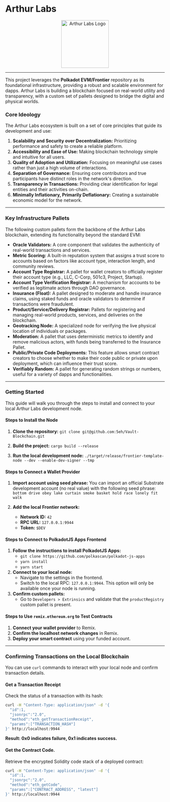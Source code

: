 # Arthur Labs

<p align="center">
  <img src="path/to/your/arthur_labs_logo.png" alt="Arthur Labs Logo" width="150">
</p>

---

This project leverages the **Polkadot EVM/Frontier** repository as its foundational infrastructure, providing a robust and scalable environment for dapps. Arthur Labs is building a blockchain focused on real-world utility and transparency, with a custom set of pallets designed to bridge the digital and physical worlds.

### Core Ideology

The Arthur Labs ecosystem is built on a set of core principles that guide its development and use:

1.  **Scalability and Security over Decentralization:** Prioritizing performance and safety to create a reliable platform.
2.  **Accessibility and Ease of Use:** Making blockchain technology simple and intuitive for all users.
3.  **Quality of Adoption and Utilization:** Focusing on meaningful use cases rather than just a high volume of interactions.
4.  **Separation of Governance:** Ensuring core contributors and true participants have distinct roles in the network's direction.
5.  **Transparency in Transactions:** Providing clear identification for legal entities and their activities on-chain.
6.  **Minimally Inflationary, Primarily Deflationary:** Creating a sustainable economic model for the network.

---

### Key Infrastructure Pallets

The following custom pallets form the backbone of the Arthur Labs blockchain, extending its functionality beyond the standard EVM:

* **Oracle Validators:** A core component that validates the authenticity of real-world transactions and services.
* **Metric Scoring:** A built-in reputation system that assigns a trust score to accounts based on factors like account type, interaction length, and community reviews.
* **Account Type Registrar:** A pallet for wallet creators to officially register their account type (e.g., LLC, C-Corp, 501c3, Project, Startup).
* **Account Type Verification Registrar:** A mechanism for accounts to be verified as legitimate actors through DAO governance.
* **Insurance (Float):** A pallet designed to moderate and handle insurance claims, using staked funds and oracle validators to determine if transactions were fraudulent.
* **Product/Service/Delivery Registrar:** Pallets for registering and managing real-world products, services, and deliveries on the blockchain.
* **Geotracking Node:** A specialized node for verifying the live physical location of individuals or packages.
* **Moderation:** A pallet that uses deterministic metrics to identify and remove malicious actors, with funds being transferred to the Insurance Pallet.
* **Public/Private Code Deployments:** This feature allows smart contract creators to choose whether to make their code public or private upon deployment, which can influence their trust score.
* **Verifiably Random:** A pallet for generating random strings or numbers, useful for a variety of dapps and functionalities.

---

### Getting Started

This guide will walk you through the steps to install and connect to your local Arthur Labs development node.

#### Steps to Install the Node

1.  **Clone the repository:**
    `git clone git@github.com:5eh/Vault-Blockchain.git`

2.  **Build the project:**
    `cargo build --release`

3.  **Run the local development node:**
    `./target/release/frontier-template-node --dev --enable-dev-signer --tmp`

#### Steps to Connect a Wallet Provider

1.  **Import account using seed phrase:**
    You can import an official Substrate development account (no real value) with the following seed phrase:
    `bottom drive obey lake curtain smoke basket hold race lonely fit walk`

2.  **Add the local Frontier network:**
    * **Network ID:** `42`
    * **RPC URL:** `127.0.0.1:9944`
    * **Token:** `$DEV`

#### Steps to Connect to PolkadotJS Apps Frontend

1.  **Follow the instructions to install PolkadotJS Apps:**
    * `git clone https://github.com/polkascan/polkadot-js-apps`
    * `yarn install`
    * `yarn start`
2.  **Connect to your local node:**
    * Navigate to the settings in the frontend.
    * Switch to the local RPC: `127.0.0.1:9944`. This option will only be available once your node is running.
3.  **Confirm custom pallets:**
    * Go to `Developers > Extrinsics` and validate that the `productRegistry` custom pallet is present.

#### Steps to Use `remix.ethereum.org` to Test Contracts

1.  **Connect your wallet provider** to Remix.
2.  **Confirm the localhost network changes** in Remix.
3.  **Deploy your smart contract** using your funded account.

---

### Confirming Transactions on the Local Blockchain

You can use `curl` commands to interact with your local node and confirm transaction details.

#### Get a Transaction Receipt

Check the status of a transaction with its hash:
```bash
curl -H "Content-Type: application/json" -d '{
  "id":1,
  "jsonrpc":"2.0",
  "method":"eth_getTransactionReceipt",
  "params":["TRANSACTION_HASH"]
}' http://localhost:9944
```
**Result: 0x0 indicates failure, 0x1 indicates success.**
#### Get the Contract Code.

Retrieve the encrypted Solidity code stack of a deployed contract:

```bash
curl -H "Content-Type: application/json" -d '{
  "id":1,
  "jsonrpc":"2.0",
  "method":"eth_getCode",
  "params":["CONTRACT_ADDRESS", "latest"]
}' http://localhost:9944
```
